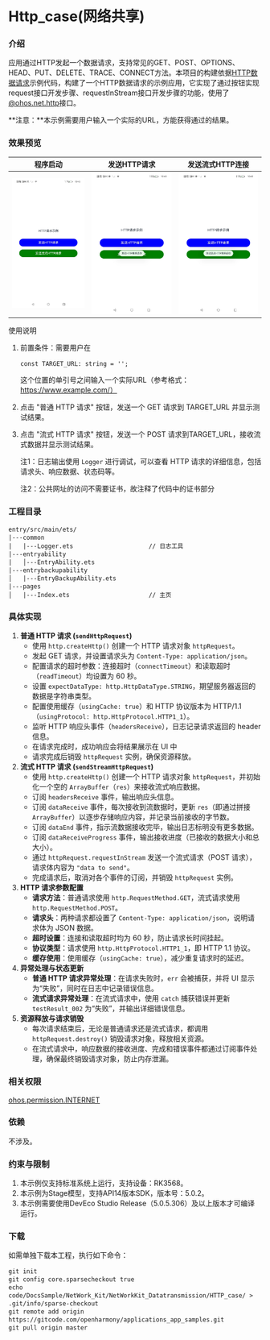 # Http_case(网络共享)

### 介绍

应用通过HTTP发起一个数据请求，支持常见的GET、POST、OPTIONS、HEAD、PUT、DELETE、TRACE、CONNECT方法。本项目的构建依据[HTTP数据请求](https://gitcode.com/openharmony/docs/blob/master/zh-cn/application-dev/network/http-request.md)示例代码，构建了一个HTTP数据请求的示例应用，它实现了通过按钮实现request接口开发步骤、requestInStream接口开发步骤的功能，使用了[@ohos.net.http](https://gitcode.com/openharmony/docs/blob/master/zh-cn/application-dev/reference/apis-network-kit/js-apis-http.md)接口。

**注意：**本示例需要用户输入一个实际的URL，方能获得通过的结果。

### 效果预览

| 程序启动                                  | 发送HTTP请求                                | 发送流式HTTP连接                                      |
| ----------------------------------------- | ------------------------------------------- | ----------------------------------------------------- |
| <img src="screenshots/Program_Startup.jpg" width="300" /> | <img src="screenshots/Send_HTTP_Request.jpg" width="300" /> | <img src="screenshots/Send_Streaming_HTTP_Request.jpg" width="300" /> |


使用说明

1. 前置条件：需要用户在

   ```
   const TARGET_URL: string = '';
   ```

   这个位置的单引号之间输入一个实际URL（参考格式：https://www.example.com/）

2. 点击 "普通 HTTP 请求" 按钮，发送一个 GET 请求到 TARGET_URL 并显示测试结果。

3. 点击 "流式 HTTP 请求" 按钮，发送一个 POST 请求到TARGET_URL，接收流式数据并显示测试结果。

   注1：日志输出使用 `Logger` 进行调试，可以查看 HTTP 请求的详细信息，包括请求头、响应数据、状态码等。

   注2：公共网址的访问不需要证书，故注释了代码中的证书部分

### 工程目录

```
entry/src/main/ets/
|---common
|   |---Logger.ets                     // 日志工具
|---entryability
|   │---EntryAbility.ets
|---entrybackupability
│   |---EntryBackupAbility.ets      
|---pages
│   |---Index.ets                      // 主页
```

### 具体实现

1. **普通 HTTP 请求 (`sendHttpRequest`)**
   - 使用 `http.createHttp()` 创建一个 HTTP 请求对象 `httpRequest`。
   - 发起 GET 请求，并设置请求头为 `Content-Type: application/json`。
   - 配置请求的超时参数：连接超时（`connectTimeout`）和读取超时（`readTimeout`）均设置为 60 秒。
   - 设置 `expectDataType: http.HttpDataType.STRING`，期望服务器返回的数据是字符串类型。
   - 配置使用缓存（`usingCache: true`）和 HTTP 协议版本为 HTTP/1.1（`usingProtocol: http.HttpProtocol.HTTP1_1`）。
   - 监听 HTTP 响应头事件（`headersReceive`），日志记录请求返回的 header 信息。
   - 在请求完成时，成功响应会将结果展示在 UI 中
   - 请求完成后销毁 `httpRequest` 实例，确保资源释放。
2. **流式 HTTP 请求 (`sendStreamHttpRequest`)**
   - 使用 `http.createHttp()` 创建一个 HTTP 请求对象 `httpRequest`，并初始化一个空的 `ArrayBuffer`（`res`）来接收流式响应数据。
   - 订阅 `headersReceive` 事件，输出响应头信息。
   - 订阅 `dataReceive` 事件，每次接收到流数据时，更新 `res`（即通过拼接 `ArrayBuffer`）以逐步存储响应内容，并记录当前接收的字节数。
   - 订阅 `dataEnd` 事件，指示流数据接收完毕，输出日志标明没有更多数据。
   - 订阅 `dataReceiveProgress` 事件，输出接收进度（已接收的数据大小和总大小）。
   - 通过 `httpRequest.requestInStream` 发送一个流式请求（POST 请求），请求体内容为 `"data to send"`。
   - 完成请求后，取消对各个事件的订阅，并销毁 `httpRequest` 实例。
3. **HTTP 请求参数配置**
   - **请求方法**：普通请求使用 `http.RequestMethod.GET`，流式请求使用 `http.RequestMethod.POST`。
   - **请求头**：两种请求都设置了 `Content-Type: application/json`，说明请求体为 JSON 数据。
   - **超时设置**：连接和读取超时均为 60 秒，防止请求长时间挂起。
   - **协议类型**：请求使用 `http.HttpProtocol.HTTP1_1`，即 HTTP 1.1 协议。
   - **缓存使用**：使用缓存（`usingCache: true`），减少重复请求时的延迟。
4. **异常处理与状态更新**
   - **普通 HTTP 请求异常处理**：在请求失败时，`err` 会被捕获，并将 UI 显示为“失败”，同时在日志中记录错误信息。
   - **流式请求异常处理**：在流式请求中，使用 `catch` 捕获错误并更新 `testResult_002` 为“失败”，并输出详细错误信息。
5. **资源释放与请求销毁**
   - 每次请求结束后，无论是普通请求还是流式请求，都调用 `httpRequest.destroy()` 销毁请求对象，释放相关资源。
   - 在流式请求中，响应数据的接收进度、完成和错误事件都通过订阅事件处理，确保最终销毁请求对象，防止内存泄漏。

### 相关权限

[ohos.permission.INTERNET](https://gitcode.com/openharmony/docs/blob/master/zh-cn/application-dev/security/AccessToken/permissions-for-all.md#ohospermissioninternet)

### 依赖

不涉及。

### 约束与限制

1. 本示例仅支持标准系统上运行，支持设备：RK3568。
2. 本示例为Stage模型，支持API14版本SDK，版本号：5.0.2。
3. 本示例需要使用DevEco Studio Release（5.0.5.306）及以上版本才可编译运行。

### 下载

如需单独下载本工程，执行如下命令：

```
git init
git config core.sparsecheckout true
echo code/DocsSample/NetWork_Kit/NetWorkKit_Datatransmission/HTTP_case/ > .git/info/sparse-checkout
git remote add origin https://gitcode.com/openharmony/applications_app_samples.git
git pull origin master
```